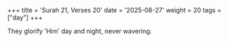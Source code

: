 +++
title = 'Surah 21, Verses 20'
date = '2025-08-27'
weight = 20
tags = ["day"]
+++

They glorify ˹Him˺ day and night, never wavering.